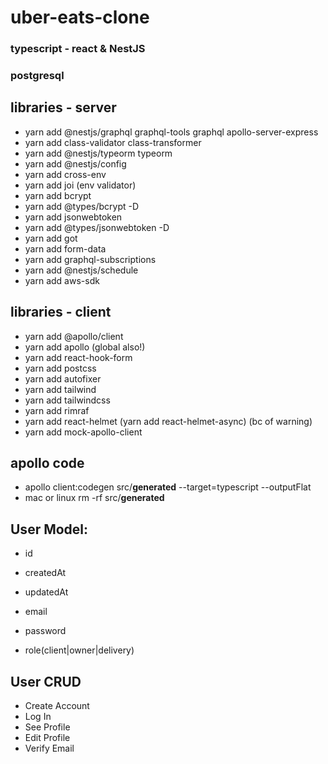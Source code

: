 # uber-eats-clone

### typescript - react & NestJS
### postgresql

## libraries - server
- yarn add @nestjs/graphql graphql-tools graphql apollo-server-express
- yarn add class-validator class-transformer
- yarn add @nestjs/typeorm typeorm
- yarn add @nestjs/config
- yarn add cross-env
- yarn add joi (env validator)
- yarn add bcrypt
- yarn add @types/bcrypt -D
- yarn add jsonwebtoken
- yarn add @types/jsonwebtoken -D
- yarn add got
- yarn add form-data
- yarn add graphql-subscriptions
- yarn add @nestjs/schedule
- yarn add aws-sdk

## libraries - client
- yarn add @apollo/client
- yarn add apollo (global also!)
- yarn add react-hook-form
- yarn add postcss
- yarn add autofixer
- yarn add tailwind
- yarn add tailwindcss
- yarn add rimraf
- yarn add react-helmet (yarn add react-helmet-async) (bc of warning)
- yarn add mock-apollo-client

## apollo code
- apollo client:codegen src/__generated__ --target=typescript --outputFlat
- mac or linux
  rm -rf src/__generated__ 

## User Model:
- id
- createdAt
- updatedAt

- email
- password
- role(client|owner|delivery)

## User CRUD

- Create Account
- Log In
- See Profile
- Edit Profile
- Verify Email